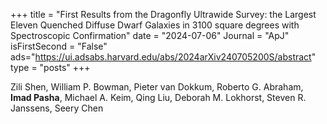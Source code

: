 +++
title = "First Results from the Dragonfly Ultrawide Survey: the Largest Eleven Quenched Diffuse Dwarf Galaxies in 3100 square degrees with Spectroscopic Confirmation"
date = "2024-07-06"
Journal = "ApJ" 
isFirstSecond = "False"
ads="https://ui.adsabs.harvard.edu/abs/2024arXiv240705200S/abstract"
type = "posts"
+++

Zili Shen, William P. Bowman, Pieter van Dokkum, Roberto G. Abraham, **Imad Pasha**, Michael A. Keim, Qing Liu, Deborah M. Lokhorst, Steven R. Janssens, Seery Chen
<!--more-->
